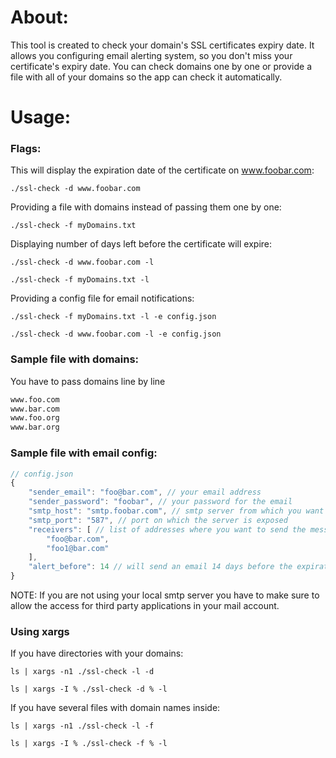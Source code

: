 <h1>About:</h1>
This tool is created to check your domain's SSL certificates expiry date. It allows you configuring email alerting system, so you don't miss your certificate's expiry date. You can check domains one by one or provide a file with all of your domains so the app can check it automatically.
<h1>Usage:</h1>
<h3>Flags:</h3>

This will display the expiration date of the certificate on www.foobar.com:
```shell
./ssl-check -d www.foobar.com
```
Providing a file with domains instead of passing them one by one:
```shell
./ssl-check -f myDomains.txt 
```
Displaying number of days left before the certificate will expire:
```shell
./ssl-check -d www.foobar.com -l
```
```shell
./ssl-check -f myDomains.txt -l
```
Providing a config file for email notifications:
```shell
./ssl-check -f myDomains.txt -l -e config.json
```
```shell
./ssl-check -d www.foobar.com -l -e config.json
```
<h3>Sample file with domains:</h3>

You have to pass domains line by line
```txt
www.foo.com
www.bar.com
www.foo.org
www.bar.org
```
<h3>Sample file with email config:</h3>

```js
// config.json
{
	"sender_email": "foo@bar.com", // your email address
	"sender_password": "foobar", // your password for the email
	"smtp_host": "smtp.foobar.com", // smtp server from which you want to send the message
	"smtp_port": "587", // port on which the server is exposed
	"receivers": [ // list of addresses where you want to send the message
		"foo@bar.com", 
		"foo1@bar.com"
	],
	"alert_before": 14 // will send an email 14 days before the expiration
} 
```
NOTE: If you are not using your local smtp server you have to make sure to allow the access for third party applications in your mail account.
<h3>Using xargs</h3>

If you have directories with your domains:
```shell
ls | xargs -n1 ./ssl-check -l -d
```
```shell
ls | xargs -I % ./ssl-check -d % -l
```
If you have several files with domain names inside:
```shell
ls | xargs -n1 ./ssl-check -l -f
```
```shell
ls | xargs -I % ./ssl-check -f % -l
```
